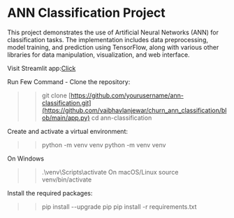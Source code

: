 # ANN Classification Project
This project demonstrates the use of Artificial Neural Networks (ANN) for classification tasks. The implementation includes data preprocessing, model training, and prediction using TensorFlow, along with various other libraries for data manipulation, visualization, and web interface.

Visit Streamlit app:<a href="https://ann-churn-classification-vnbl.streamlit.app/">Click</a>

Run Few Command -
Clone the repository:
>>git clone [https://github.com/yourusername/ann-classification.git](https://github.com/vaibhavlanjewar/churn_ann_classification/blob/main/app.py)
>>cd ann-classification

Create and activate a virtual environment:
>>python -m venv venv
>>python -m venv venv

On Windows
>>.\venv\Scripts\activate
 On macOS/Linux
>>source venv/bin/activate

Install the required packages:
>>pip install --upgrade pip
>>pip install -r requirements.txt



